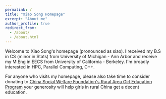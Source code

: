 ```yaml
---
permalink: /
title: "Xiao Song Homepage"
excerpt: "About me"
author_profile: true
redirect_from: 
  - /about/
  - /about.html
---
```


Welcome to Xiao Song's homepage (pronounced as siao). I received my B.S in CS (minor in Stats) from University of Michigan - Ann Arbor and receive my M.Eng in EECS from University of California - Berkeley. I'm broadly interested in HPC, Parallel Computing, C++.




For anyone who visits my homepage, please also take time to consider donating to [China Social Welfare Foundation's Rural Area Girl Education Program](https://item.taobao.com/item.htm?spm=a1z09.2.0.0.7e272e8d0WkMM7&id=574417828870&_u=3qt913s669f) your generosity will help girls in rural China get a decent education.